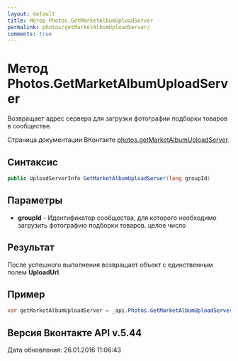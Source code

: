 ```yaml
---
layout: default
title: Метод Photos.GetMarketAlbumUploadServer
permalink: photos/getMarketAlbumUploadServer/
comments: true
---
```

# Метод Photos.GetMarketAlbumUploadServer
Возвращает адрес сервера для загрузки фотографии подборки товаров в сообществе.

Страница документации ВКонтакте [photos.getMarketAlbumUploadServer](https://vk.com/dev/photos.getMarketAlbumUploadServer).

## Синтаксис
``` csharp
public UploadServerInfo GetMarketAlbumUploadServer(long groupId)
```

## Параметры
+ **groupId** - Идентификатор сообщества, для которого необходимо загрузить фотографию подборки товаров. целое число

## Результат
После успешного выполнения возвращает объект с единственным полем **UploadUrl**.

## Пример
``` csharp
var getMarketAlbumUploadServer = _api.Photos.GetMarketAlbumUploadServer(groupId: 0);
```

## Версия Вконтакте API v.5.44
Дата обновления: 26.01.2016 11:06:43
